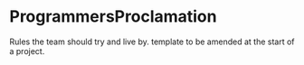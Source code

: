 # ProgrammersProclamation
Rules the team should try and live by. template to be amended at the start of a project.

